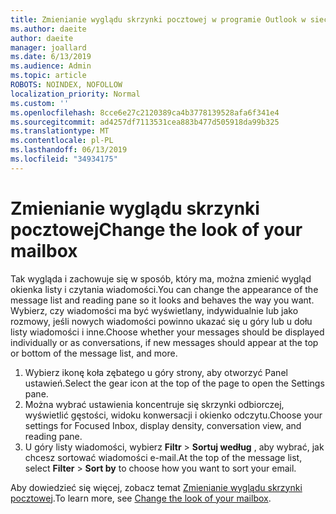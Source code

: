```yaml
---
title: Zmienianie wyglądu skrzynki pocztowej w programie Outlook w sieci web
ms.author: daeite
author: daeite
manager: joallard
ms.date: 6/13/2019
ms.audience: Admin
ms.topic: article
ROBOTS: NOINDEX, NOFOLLOW
localization_priority: Normal
ms.custom: ''
ms.openlocfilehash: 8cce6e27c2120389ca4b3778139528afa6f341e4
ms.sourcegitcommit: ad4257df7113531cea883b477d505918da99b325
ms.translationtype: MT
ms.contentlocale: pl-PL
ms.lasthandoff: 06/13/2019
ms.locfileid: "34934175"
---
```

# <a name="change-the-look-of-your-mailbox"></a><span data-ttu-id="73f32-102">Zmienianie wyglądu skrzynki pocztowej</span><span class="sxs-lookup"><span data-stu-id="73f32-102">Change the look of your mailbox</span></span>

<span data-ttu-id="73f32-103">Tak wygląda i zachowuje się w sposób, który ma, można zmienić wygląd okienka listy i czytania wiadomości.</span><span class="sxs-lookup"><span data-stu-id="73f32-103">You can change the appearance of the message list and reading pane so it looks and behaves the way you want.</span></span> <span data-ttu-id="73f32-104">Wybierz, czy wiadomości ma być wyświetlany, indywidualnie lub jako rozmowy, jeśli nowych wiadomości powinno ukazać się u góry lub u dołu listy wiadomości i inne.</span><span class="sxs-lookup"><span data-stu-id="73f32-104">Choose whether your messages should be displayed individually or as conversations, if new messages should appear at the top or bottom of the message list, and more.</span></span>

1. <span data-ttu-id="73f32-105">Wybierz ikonę koła zębatego u góry strony, aby otworzyć Panel ustawień.</span><span class="sxs-lookup"><span data-stu-id="73f32-105">Select the gear icon at the top of the page to open the Settings pane.</span></span>
1. <span data-ttu-id="73f32-106">Można wybrać ustawienia koncentruje się skrzynki odbiorczej, wyświetlić gęstości, widoku konwersacji i okienko odczytu.</span><span class="sxs-lookup"><span data-stu-id="73f32-106">Choose your settings for Focused Inbox, display density, conversation view, and reading pane.</span></span>
1. <span data-ttu-id="73f32-107">U góry listy wiadomości, wybierz **Filtr** > **Sortuj według** , aby wybrać, jak chcesz sortować wiadomości e-mail.</span><span class="sxs-lookup"><span data-stu-id="73f32-107">At the top of the message list, select **Filter** > **Sort by** to choose how you want to sort your email.</span></span>

<span data-ttu-id="73f32-108">Aby dowiedzieć się więcej, zobacz temat [Zmienianie wyglądu skrzynki pocztowej](https://support.office.com/article/b41c2ecb-f23c-42b3-b7f8-659646d5e58c).</span><span class="sxs-lookup"><span data-stu-id="73f32-108">To learn more, see [Change the look of your mailbox](https://support.office.com/article/b41c2ecb-f23c-42b3-b7f8-659646d5e58c).</span></span>